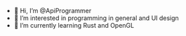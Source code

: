 - 👋 Hi, I’m @ApiProgrammer
- 👀 I’m interested in programming in general and UI design
- 🌱 I’m currently learning Rust and OpenGL

<!---
ApiProgrammer/ApiProgrammer is a ✨ special ✨ repository because its `README.md` (this file) appears on your GitHub profile.
You can click the Preview link to take a look at your changes.
--->

